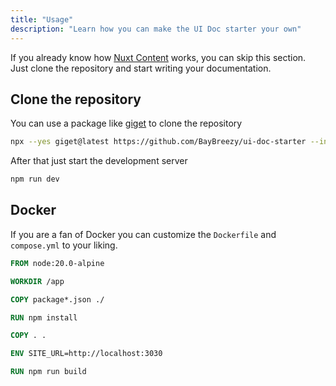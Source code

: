 ```yaml
---
title: "Usage"
description: "Learn how you can make the UI Doc starter your own"
---
```


If you already know how [Nuxt Content](https://content.nuxt.com/) works, you can skip this section. Just clone the repository and start writing your documentation.

## Clone the repository

You can use a package like [giget](https://unjs.io/packages/giget) to clone the repository

```bash [Terminal]
npx --yes giget@latest https://github.com/BayBreezy/ui-doc-starter --install
```

After that just start the development server

```bash [Terminal]
npm run dev
```

## Docker

If you are a fan of Docker you can customize the `Dockerfile` and `compose.yml` to your liking.

```dockerfile [Dockerfile]
FROM node:20.0-alpine

WORKDIR /app

COPY package*.json ./

RUN npm install

COPY . .

ENV SITE_URL=http://localhost:3030

RUN npm run build
```
